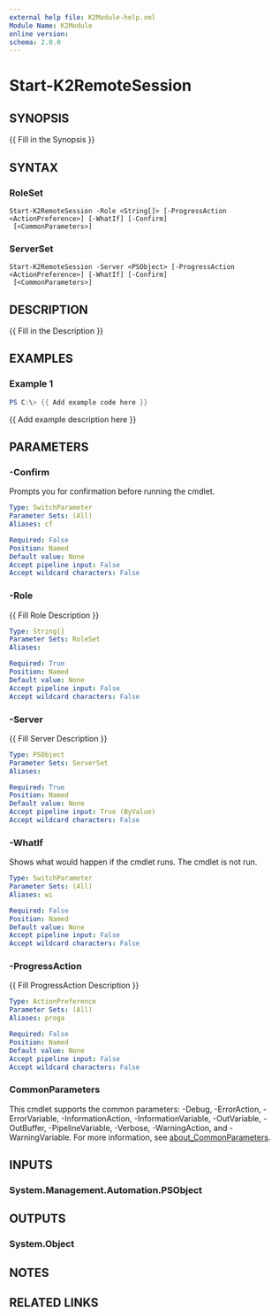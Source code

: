 ```yaml
---
external help file: K2Module-help.xml
Module Name: K2Module
online version:
schema: 2.0.0
---
```


# Start-K2RemoteSession

## SYNOPSIS
{{ Fill in the Synopsis }}

## SYNTAX

### RoleSet
```
Start-K2RemoteSession -Role <String[]> [-ProgressAction <ActionPreference>] [-WhatIf] [-Confirm]
 [<CommonParameters>]
```

### ServerSet
```
Start-K2RemoteSession -Server <PSObject> [-ProgressAction <ActionPreference>] [-WhatIf] [-Confirm]
 [<CommonParameters>]
```

## DESCRIPTION
{{ Fill in the Description }}

## EXAMPLES

### Example 1
```powershell
PS C:\> {{ Add example code here }}
```

{{ Add example description here }}

## PARAMETERS

### -Confirm
Prompts you for confirmation before running the cmdlet.

```yaml
Type: SwitchParameter
Parameter Sets: (All)
Aliases: cf

Required: False
Position: Named
Default value: None
Accept pipeline input: False
Accept wildcard characters: False
```

### -Role
{{ Fill Role Description }}

```yaml
Type: String[]
Parameter Sets: RoleSet
Aliases:

Required: True
Position: Named
Default value: None
Accept pipeline input: False
Accept wildcard characters: False
```

### -Server
{{ Fill Server Description }}

```yaml
Type: PSObject
Parameter Sets: ServerSet
Aliases:

Required: True
Position: Named
Default value: None
Accept pipeline input: True (ByValue)
Accept wildcard characters: False
```

### -WhatIf
Shows what would happen if the cmdlet runs.
The cmdlet is not run.

```yaml
Type: SwitchParameter
Parameter Sets: (All)
Aliases: wi

Required: False
Position: Named
Default value: None
Accept pipeline input: False
Accept wildcard characters: False
```

### -ProgressAction
{{ Fill ProgressAction Description }}

```yaml
Type: ActionPreference
Parameter Sets: (All)
Aliases: proga

Required: False
Position: Named
Default value: None
Accept pipeline input: False
Accept wildcard characters: False
```

### CommonParameters
This cmdlet supports the common parameters: -Debug, -ErrorAction, -ErrorVariable, -InformationAction, -InformationVariable, -OutVariable, -OutBuffer, -PipelineVariable, -Verbose, -WarningAction, and -WarningVariable. For more information, see [about_CommonParameters](http://go.microsoft.com/fwlink/?LinkID=113216).

## INPUTS

### System.Management.Automation.PSObject

## OUTPUTS

### System.Object
## NOTES

## RELATED LINKS
